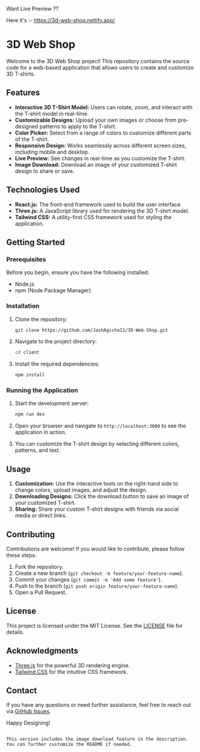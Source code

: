 Want Live Preview  ??

Here it's :- https://3d-web-shop.netlify.app/

# 3D Web Shop

Welcome to the 3D Web Shop project! This repository contains the source code for a web-based application that allows users to create and customize 3D T-shirts.

## Features

- **Interactive 3D T-Shirt Model:** Users can rotate, zoom, and interact with the T-shirt model in real-time.
- **Customizable Designs:** Upload your own images or choose from pre-designed patterns to apply to the T-shirt.
- **Color Picker:** Select from a range of colors to customize different parts of the T-shirt.
- **Responsive Design:** Works seamlessly across different screen sizes, including mobile and desktop.
- **Live Preview:** See changes in real-time as you customize the T-shirt.
- **Image Download:** Download an image of your customized T-shirt design to share or save.

## Technologies Used

- **React.js:** The front-end framework used to build the user interface.
- **Three.js:** A JavaScript library used for rendering the 3D T-shirt model.
- **Tailwind CSS:** A utility-first CSS framework used for styling the application.

## Getting Started

### Prerequisites

Before you begin, ensure you have the following installed:

- Node.js
- npm (Node Package Manager)

### Installation

1. Clone the repository:

   ```bash
   git clone https://github.com/JashAgicha11/3D-Web-Shop.git
   ```

2. Navigate to the project directory:

   ```bash
   cd client
   ```

3. Install the required dependencies:

   ```bash
   npm install
   ```

### Running the Application

1. Start the development server:

   ```bash
   npm run dev
   ```

2. Open your browser and navigate to `http://localhost:3000` to see the application in action.

3. You can customize the T-shirt design by selecting different colors, patterns, and text.



## Usage

1. **Customization:** Use the interactive tools on the right-hand side to change colors, upload images, and adjust the design.
2. **Downloading Designs:** Click the download button to save an image of your customized T-shirt.
3. **Sharing:** Share your custom T-shirt designs with friends via social media or direct links.

## Contributing

Contributions are welcome! If you would like to contribute, please follow these steps:

1. Fork the repository.
2. Create a new branch (`git checkout -b feature/your-feature-name`).
3. Commit your changes (`git commit -m 'Add some feature'`).
4. Push to the branch (`git push origin feature/your-feature-name`).
5. Open a Pull Request.

## License

This project is licensed under the MIT License. See the [LICENSE](LICENSE) file for details.

## Acknowledgments

- [Three.js](https://threejs.org/) for the powerful 3D rendering engine.
- [Tailwind CSS](https://tailwindcss.com/) for the intuitive CSS framework.

## Contact

If you have any questions or need further assistance, feel free to reach out via [GitHub Issues](https://github.com/JashAgicha11/3D-Web-Shop/issues).

Happy Designing!
```

This version includes the image download feature in the description. You can further customize the README if needed.